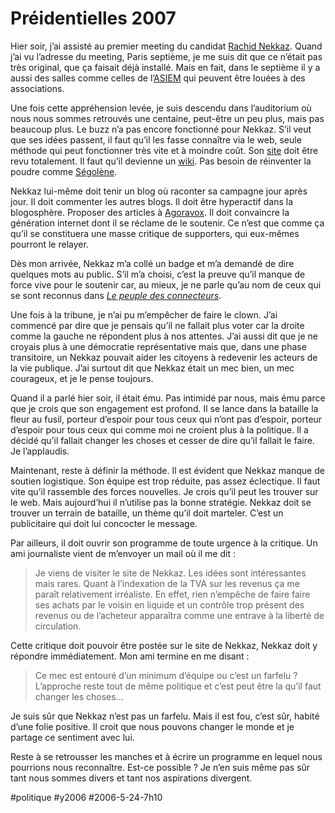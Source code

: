 # Préidentielles 2007

Hier soir, j’ai assisté au premier meeting du candidat [Rachid Nekkaz](../4/rachid-nekkaz-un-mec-bien.md). Quand j’ai vu l’adresse du meeting, Paris septième, je me suis dit que ce n’était pas très original, que ça faisait déjà installé. Mais en fait, dans le septième il y a aussi des salles comme celles de l’[ASIEM](http://www.asiem.abcsalles.com) qui peuvent être louées à des associations.

Une fois cette appréhension levée, je suis descendu dans l’auditorium où nous nous sommes retrouvés une centaine, peut-être un peu plus, mais pas beaucoup plus. Le buzz n’a pas encore fonctionné pour Nekkaz. S’il veut que ses idées passent, il faut qu’il les fasse connaître via le web, seule méthode qui peut fonctionner très vite et à moindre coût. Son [site](http://www.nekkaz.com/) doit être revu totalement. Il faut qu’il devienne un [wiki](http://fr.wikipedia.org/wiki/Mediawiki). Pas besoin de réinventer la poudre comme [Ségolène](http://www.desirsdavenir.org/).

Nekkaz lui-même doit tenir un blog où raconter sa campagne jour après jour. Il doit commenter les autres blogs. Il doit être hyperactif dans la blogosphère. Proposer des articles à [Agoravox](http://www.agoravox.fr/). Il doit convaincre la génération internet dont il se réclame de le soutenir. Ce n’est que comme ça qu’il se constituera une masse critique de supporters, qui eux-mêmes pourront le relayer.

Dès mon arrivée, Nekkaz m’a collé un badge et m’a demandé de dire quelques mots au public. S’il m’a choisi, c’est la preuve qu’il manque de force vive pour le soutenir car, au mieux, je ne parle qu’au nom de ceux qui se sont reconnus dans [*Le peuple des connecteurs*](http://tcrouzet.com).

Une fois à la tribune, je n’ai pu m’empêcher de faire le clown. J’ai commencé par dire que je pensais qu’il ne fallait plus voter car la droite comme la gauche ne répondent plus à nos attentes. J’ai aussi dit que je ne croyais plus à une démocratie représentative mais que, dans une phase transitoire, un Nekkaz pouvait aider les citoyens à redevenir les acteurs de la vie publique. J’ai surtout dit que Nekkaz était un mec bien, un mec courageux, et je le pense toujours.

Quand il a parlé hier soir, il était ému. Pas intimidé par nous, mais ému parce que je crois que son engagement est profond. Il se lance dans la bataille la fleur au fusil, porteur d’espoir pour tous ceux qui n’ont pas d’espoir, porteur d’espoir pour tous ceux qui comme moi ne croient plus à la politique. Il a décidé qu’il fallait changer les choses et cesser de dire qu’il fallait le faire. Je l’applaudis.

Maintenant, reste à définir la méthode. Il est évident que Nekkaz manque de soutien logistique. Son équipe est trop réduite, pas assez éclectique. Il faut vite qu’il rassemble des forces nouvelles. Je crois qu’il peut les trouver sur le web. Mais aujourd’hui il n’utilise pas la bonne stratégie. Nekkaz doit se trouver un terrain de bataille, un thème qu’il doit marteler. C’est un publicitaire qui doit lui concocter le message.

Par ailleurs, il doit ouvrir son programme de toute urgence à la critique. Un ami journaliste vient de m’envoyer un mail où il me dit :

> Je viens de visiter le site de Nekkaz. Les idées sont intéressantes mais rares. Quant à l’indexation de la TVA sur les revenus ça me paraît relativement irréaliste. En effet, rien n’empêche de faire faire ses achats par le voisin en liquide et un contrôle trop présent des revenus ou de l’acheteur apparaîtra comme une entrave à la liberté de circulation.

Cette critique doit pouvoir être postée sur le site de Nekkaz, Nekkaz doit y répondre immédiatement. Mon ami termine en me disant :

> Ce mec est entouré d’un minimum d’équipe ou c’est un farfelu ? L’approche reste tout de même politique et c’est peut être la qu’il faut changer les choses...

Je suis sûr que Nekkaz n’est pas un farfelu. Mais il est fou, c’est sûr, habité d’une folie positive. Il croit que nous pouvons changer le monde et je partage ce sentiment avec lui.

Reste à se retrousser les manches et à écrire un programme en lequel nous pourrions nous reconnaître. Est-ce possible ? Je n’en suis même pas sûr tant nous sommes divers et tant nos aspirations divergent.

#politique #y2006 #2006-5-24-7h10
